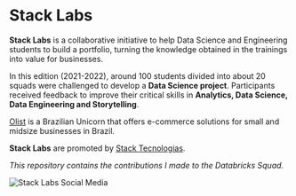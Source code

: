 # **Stack Labs**

**Stack Labs** is a collaborative initiative to help Data Science and Engineering students to build a portfolio, turning the knowledge obtained in the trainings into value for businesses.

In this edition (2021-2022), around 100 students divided into about 20 squads were challenged to develop a **Data Science project**. Participants received feedback to improve their critical skills in **Analytics, Data Science, Data Engineering and Storytelling**.

[Olist](https://olist.com/pt-br) is a Brazilian Unicorn that offers e-commerce solutions for small and midsize businesses in Brazil.

**Stack Labs** are promoted by [Stack Tecnologias](https://stacktecnologias.com.br).

*This repository contains the contributions I made to the Databricks Squad.*

![Stack Labs Social Media](https://user-images.githubusercontent.com/97000980/147891112-9377c04a-9f3d-4614-b9a1-b9d11df52c83.jpg)
